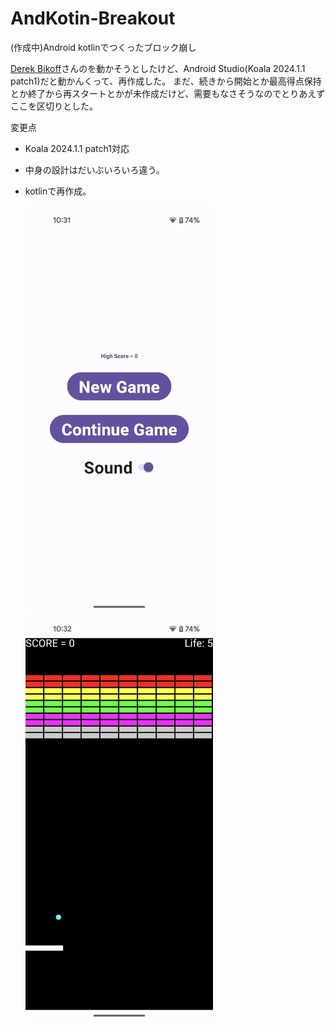 # AndKotin-Breakout
(作成中)Android kotlinでつくったブロック崩し

[Derek Bikoff]( https://github.com/dhbikoff/Android-Breakout)さんのを動かそうとしたけど、Android Studio(Koala 2024.1.1 patch1)だと動かんくって、再作成した。
まだ、続きから開始とか最高得点保持とか終了から再スタートとかが未作成だけど、需要もなさそうなのでとりあえずここを区切りとした。

変更点
  - Koala 2024.1.1 patch1対応
  - 中身の設計はだいぶいろいろ違う。
  - kotlinで再作成。

    <img src="001.png" width="300">&emsp;&emsp;&emsp;<img src="002.png" width="300">